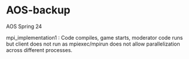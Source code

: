 # AOS-backup
AOS Spring 24

mpi_implementation1 : Code compiles, game starts, moderator code runs but client does not run as mpiexec/mpirun does not allow parallelization across different processes.
